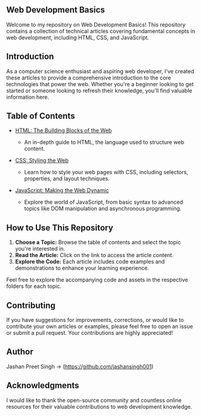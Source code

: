 ## Web Development Basics

Welcome to my repository on Web Development Basics! This repository contains a collection of technical articles covering fundamental concepts in web development, including HTML, CSS, and JavaScript.

## Introduction

As a computer science enthusiast and aspiring web developer, I've created these articles to provide a comprehensive introduction to the core technologies that power the web. Whether you're a beginner looking to get started or someone looking to refresh their knowledge, you'll find valuable information here.

## Table of Contents

- [HTML: The Building Blocks of the Web](./index.html)
  - An in-depth guide to HTML, the language used to structure web content.

- [CSS: Styling the Web](./index.css)
  - Learn how to style your web pages with CSS, including selectors, properties, and layout techniques.

- [JavaScript: Making the Web Dynamic](./index.js)
  - Explore the world of JavaScript, from basic syntax to advanced topics like DOM manipulation and asynchronous programming.

## How to Use This Repository

1. **Choose a Topic:** Browse the table of contents and select the topic you're interested in.
2. **Read the Article:** Click on the link to access the article content.
3. **Explore the Code:** Each article includes code examples and demonstrations to enhance your learning experience.

Feel free to explore the accompanying code and assets in the respective folders for each topic.

## Contributing

If you have suggestions for improvements, corrections, or would like to contribute your own articles or examples, please feel free to open an issue or submit a pull request. Your contributions are highly appreciated!

## Author

 Jashan Preet Singh -> (https://github.com/jashansingh001)


## Acknowledgments

I would like to thank the open-source community and countless online resources for their valuable contributions to web development knowledge.

